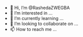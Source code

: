 - 👋 Hi, I’m @RashedaZWEGBA
- 👀 I’m interested in ...
- 🌱 I’m currently learning ...
- 💞️ I’m looking to collaborate on ...
- 📫 How to reach me ...

<!---
RashedaZWEGBA/RashedaZWEGBA is a ✨ special ✨ repository because its `README.md` (this file) appears on your GitHub profile.
You can click the Preview link to take a look at your changes.
--->
